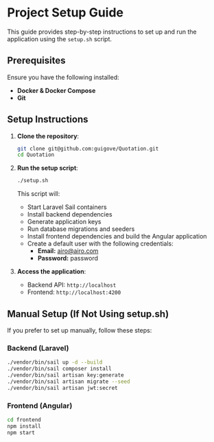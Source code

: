 # Project Setup Guide

This guide provides step-by-step instructions to set up and run the application using the `setup.sh` script.

## Prerequisites
Ensure you have the following installed:
- **Docker & Docker Compose**
- **Git**

## Setup Instructions

1. **Clone the repository**:
   ```sh
   git clone git@github.com:guigove/Quotation.git
   cd Quotation
   ```

2. **Run the setup script**:
   ```sh
   ./setup.sh
   ```
   This script will:
   - Start Laravel Sail containers
   - Install backend dependencies
   - Generate application keys
   - Run database migrations and seeders
   - Install frontend dependencies and build the Angular application
   - Create a default user with the following credentials:
     - **Email:** airo@airo.com
     - **Password:** password

3. **Access the application**:
   - Backend API: `http://localhost`
   - Frontend: `http://localhost:4200`

## Manual Setup (If Not Using setup.sh)
If you prefer to set up manually, follow these steps:

### Backend (Laravel)
```sh
./vendor/bin/sail up -d --build
./vendor/bin/sail composer install
./vendor/bin/sail artisan key:generate
./vendor/bin/sail artisan migrate --seed
./vendor/bin/sail artisan jwt:secret
```

### Frontend (Angular)
```sh
cd frontend
npm install
npm start
```